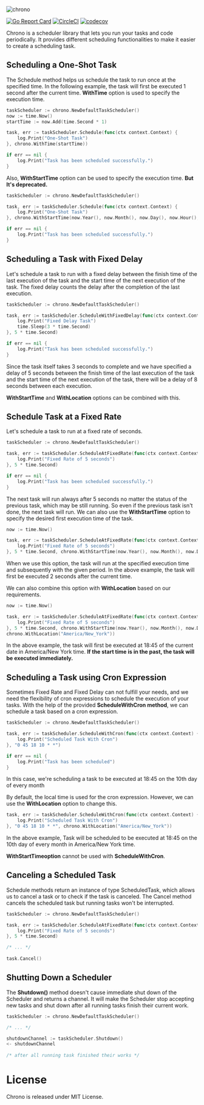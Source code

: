 ![chrono](https://user-images.githubusercontent.com/5354910/118358070-739adb00-b57d-11eb-989b-68baf83f9584.png)

[![Go Report Card](https://goreportcard.com/badge/github.com/procyon-projects/chrono)](https://goreportcard.com/report/github.com/procyon-projects/chrono)
[![CircleCI](https://dl.circleci.com/status-badge/img/gh/procyon-projects/chrono/tree/main.svg?style=svg)](https://dl.circleci.com/status-badge/redirect/gh/procyon-projects/chrono/tree/main)
[![codecov](https://codecov.io/gh/procyon-projects/chrono/branch/main/graph/badge.svg?token=OREV0YI8VU)](https://codecov.io/gh/procyon-projects/chrono)

Chrono is a scheduler library that lets you run your tasks and code periodically. It provides different scheduling functionalities to make it easier to create a scheduling task.

## Scheduling a One-Shot Task
The Schedule method helps us schedule the task to run once at the specified time. In the following example, the task will first be executed 1 second after the current time.
**WithTime** option is used to specify the execution time.

```go
taskScheduler := chrono.NewDefaultTaskScheduler()
now := time.Now()
startTime := now.Add(time.Second * 1)

task, err := taskScheduler.Schedule(func(ctx context.Context) {
	log.Print("One-Shot Task")
}, chrono.WithTime(startTime))

if err == nil {
	log.Print("Task has been scheduled successfully.")
}
```

Also, **WithStartTime** option can be used to specify the execution time. **But It's deprecated.**

```go
taskScheduler := chrono.NewDefaultTaskScheduler()

task, err := taskScheduler.Schedule(func(ctx context.Context) {
	log.Print("One-Shot Task")
}, chrono.WithStartTime(now.Year(), now.Month(), now.Day(), now.Hour(), now.Minute(), now.Second()+1))

if err == nil {
	log.Print("Task has been scheduled successfully.")
}
```

## Scheduling a Task with Fixed Delay
Let's schedule a task to run with a fixed delay between the finish time of the last execution of the task and the start time of the next execution of the task.
The fixed delay counts the delay after the completion of the last execution.

```go
taskScheduler := chrono.NewDefaultTaskScheduler()

task, err := taskScheduler.ScheduleWithFixedDelay(func(ctx context.Context) {
	log.Print("Fixed Delay Task")
	time.Sleep(3 * time.Second)
}, 5 * time.Second)

if err == nil {
	log.Print("Task has been scheduled successfully.")
}
```

Since the task itself takes 3 seconds to complete and we have specified a delay of 5 seconds between the finish time of the last execution of the task and the start time of the next execution of the task, there will be a delay of 8 seconds between each execution.

**WithStartTime** and **WithLocation** options can be combined with this.

## Schedule Task at a Fixed Rate
Let's schedule a task to run at a fixed rate of seconds.

```go
taskScheduler := chrono.NewDefaultTaskScheduler()

task, err := taskScheduler.ScheduleAtFixedRate(func(ctx context.Context) {
	log.Print("Fixed Rate of 5 seconds")
}, 5 * time.Second)

if err == nil {
	log.Print("Task has been scheduled successfully.")
}
```

The next task will run always after 5 seconds no matter the status of the previous task, which may be still running. So even if the previous task isn't done, the next task will run.
We can also use the **WithStartTime** option to specify the desired first execution time of the task.

```go
now := time.Now()

task, err := taskScheduler.ScheduleAtFixedRate(func(ctx context.Context) {
	log.Print("Fixed Rate of 5 seconds")
}, 5 * time.Second, chrono.WithStartTime(now.Year(), now.Month(), now.Day(), now.Hour(), now.Minute(), now.Second() + 2))
```

When we use this option, the task will run at the specified execution time and subsequently with the given period. In the above example, the task will first be executed 2 seconds after the current time.

We can also combine this option with **WithLocation** based on our requirements.

```go
now := time.Now()

task, err := taskScheduler.ScheduleAtFixedRate(func(ctx context.Context) {
	log.Print("Fixed Rate of 5 seconds")
}, 5 * time.Second, chrono.WithStartTime(now.Year(), now.Month(), now.Day(), 18, 45, 0),
chrono.WithLocation("America/New_York"))
```

In the above example, the task will first be executed at 18:45 of the current date in America/New York time.
**If the start time is in the past, the task will be executed immediately.**

## Scheduling a Task using Cron Expression
Sometimes Fixed Rate and Fixed Delay can not fulfill your needs, and we need the flexibility of cron expressions to schedule the execution of your tasks. With the help of the provided **ScheduleWithCron method**, we can schedule a task based on a cron expression.

```go
taskScheduler := chrono.NewDefaultTaskScheduler()

task, err := taskScheduler.ScheduleWithCron(func(ctx context.Context) {
	log.Print("Scheduled Task With Cron")
}, "0 45 18 10 * *")

if err == nil {
	log.Print("Task has been scheduled")
}
```

In this case, we're scheduling a task to be executed at 18:45  on the 10th day of every month

By default, the local time is used for the cron expression. However, we can use the **WithLocation** option to change this.

```go
task, err := taskScheduler.ScheduleWithCron(func(ctx context.Context) {
	log.Print("Scheduled Task With Cron")
}, "0 45 18 10 * *", chrono.WithLocation("America/New_York"))
```

In the above example, Task will be scheduled to be executed at 18:45 on the 10th day of every month in America/New York time.

**WithStartTimeoption** cannot be used with **ScheduleWithCron**.

## Canceling a Scheduled Task
Schedule methods return an instance of type ScheduledTask, which allows us to cancel a task or to check if the task is canceled. The Cancel method cancels the scheduled task but running tasks won't be interrupted.


```go
taskScheduler := chrono.NewDefaultTaskScheduler()

task, err := taskScheduler.ScheduleAtFixedRate(func(ctx context.Context) {
	log.Print("Fixed Rate of 5 seconds")
}, 5 * time.Second)

/* ... */
	
task.Cancel()
```

## Shutting Down a Scheduler
The **Shutdown()** method doesn't cause immediate shut down of the Scheduler and returns a channel. It will make the Scheduler stop accepting new tasks and shut down after all running tasks finish their current work.


```go
taskScheduler := chrono.NewDefaultTaskScheduler()

/* ... */

shutdownChannel := taskScheduler.Shutdown()
<- shutdownChannel
	
/* after all running task finished their works */
```

# License
Chrono is released under MIT License.
